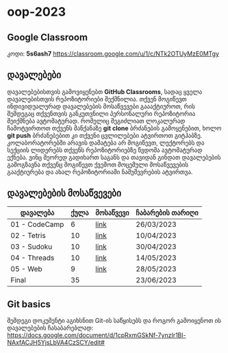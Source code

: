 # oop-2023

## Google Classroom
კოდი: **5s6ash7**
https://classroom.google.com/u/1/c/NTk2OTUyMzE0MTgy

## დავალებები
დავალებებისთვის გამოვიყენებთ **GitHub Classrooms**, სადაც ყველა დავალებისთვის რეპოზიტორიები შექმნილია. თქვენ მოგიწევთ ინდივიდუალურად დავალებების მოსაწვევები გაააქტიუროთ, რის შემდეგაც თქვენთვის განკუთვნილი პერსონალური რეპოზიტორია შეიქმნება ავტომატურად. რომელიც შეგიძლიათ ლოკალურად ჩამოტვირთოთ თქვენს მანქანაზე **git clone** ბრძანების გამოყენებით, ხოლო **git push** ბრძანებებით კი თქვენი ცვლილებები ატვირთოთ გიტჰაბზე. კოლაბორატორებში არავის დამატება არ მოგიწევთ, ლექტორებს და სექციის ლიდერებს თქვენს რეპოზიტორიებზე წვდომა ავტომატურად ექნება. ვინც მეორედ გადიხართ საგანს და თავიდან გინდათ დავალებების გამოგზავნა თქვენც მოგიწევთ ქვემოთ მოცემული მოსაწვევების გააქტიურება და ახალ რეპოზიტორიაში ნამუშევრების ატვირთვა.

## დავალებების მოსაწვევები
| დავალება | ქულა | მოსაწვევი | ჩაბარების თარიღი |
|----------|------|-----------|------------------|
| 01 - CodeCamp | 6 | [link](https://classroom.github.com/a/eyljOldF) | 26/03/2023       |
| 02 - Tetris | 10 | [link](https://classroom.github.com/a/MnAwfkQ_) | 10/04/2023       |
| 03 - Sudoku | 10 | [link](https://classroom.github.com/a/49ZSi5xV) | 30/04/2023       |
| 04 - Threads | 10 | [link](https://classroom.github.com/a/78pFBXN5) | 14/05/2023       |
| 05 - Web | 9 | [link](https://classroom.github.com/a/argXo0Re) | 28/05/2023       |
| Final | 35 |  | 23/06/2023       |


## Git basics
შემდეგი დოკუმენტი აგიხსნით Git-ის საწყისებს და როგორ გამოიყენოთ ის დავალებების ჩასაბარებლად: https://docs.google.com/document/d/1cpRxmGSkNf-7ynzIr1Bl-NAxfACJH5YjsLbVA4CzSCY/edit#
